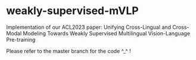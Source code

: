 # weakly-supervised-mVLP
Implementation of our ACL2023 paper: Unifying Cross-Lingual and Cross-Modal Modeling Towards Weakly Supervised Multilingual Vision-Language Pre-training

Please refer to the master branch for the code ^_^ !
